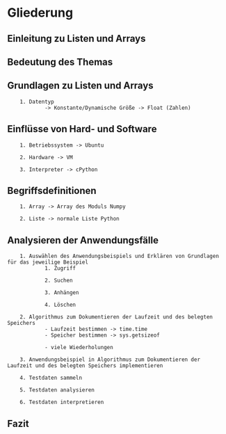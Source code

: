 # Gliederung


## Einleitung zu Listen und Arrays


## Bedeutung des Themas


## Grundlagen zu Listen und Arrays
        1. Datentyp
                -> Konstante/Dynamische Größe -> Float (Zahlen)

## Einflüsse von Hard- und Software
        1. Betriebssystem -> Ubuntu

        2. Hardware -> VM

        3. Interpreter -> cPython

## Begriffsdefinitionen
        1. Array -> Array des Moduls Numpy

        2. Liste -> normale Liste Python


## Analysieren der Anwendungsfälle
        1. Auswählen des Anwendungsbeispiels und Erklären von Grundlagen für das jeweilige Beispiel
                1. Zugriff

                2. Suchen

                3. Anhängen

                4. Löschen

        2. Algorithmus zum Dokumentieren der Laufzeit und des belegten Speichers
                - Laufzeit bestimmen -> time.time
                - Speicher bestimmen -> sys.getsizeof

                - viele Wiederholungen

        3. Anwendungsbeispiel in Algorithmus zum Dokumentieren der Laufzeit und des belegten Speichers implementieren

        4. Testdaten sammeln

        5. Testdaten analysieren

        6. Testdaten interpretieren


## Fazit

